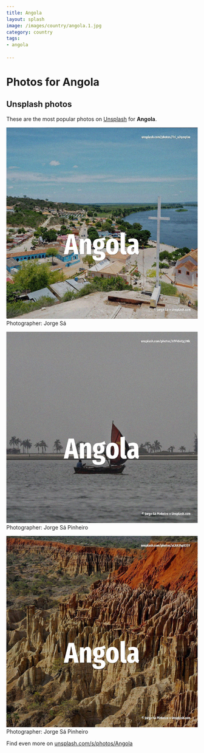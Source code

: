 ```yaml
---
title: Angola
layout: splash
image: /images/country/angola.1.jpg
category: country
tags:
- angola

---
```

# Photos for Angola
 
## Unsplash photos
These are the most popular photos on [Unsplash](https://unsplash.com) for **Angola**.
 
![Angola](/images/country/angola.1.jpg)
Photographer:  Jorge Sá
 
![Angola](/images/country/angola.2.jpg)
Photographer:  Jorge Sá Pinheiro
 
![Angola](/images/country/angola.3.jpg)
Photographer:  Jorge Sá Pinheiro
 
Find even more on [unsplash.com/s/photos/Angola](https://unsplash.com/s/photos/Angola)
 
